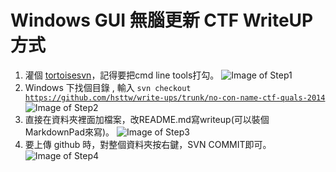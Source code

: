 # Windows GUI 無腦更新 CTF WriteUP 方式
1. 灌個 [tortoisesvn](http://tortoisesvn.net/downloads.html)，記得要把cmd line tools打勾。
![Image of Step1](http://i.imgur.com/vWbYHPV.png) 
2. Windows 下找個目錄 , 輸入 <code>svn checkout https://github.com/hsttw/write-ups/trunk/no-con-name-ctf-quals-2014</code>
![Image of Step2](http://i.imgur.com/F4tE7KE.png)
3. 直接在資料夾裡面加檔案，改README.md寫writeup(可以裝個MarkdownPad來寫)。
![Image of Step3](http://i.imgur.com/pHHhs7f.png)
4. 要上傳 github 時，對整個資料夾按右鍵，SVN COMMIT即可。
![Image of Step4](http://i.imgur.com/3HQYOR0.png)
